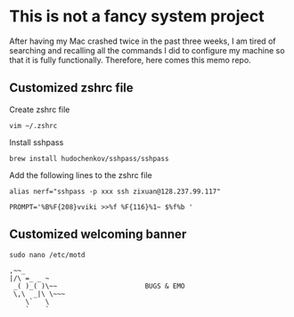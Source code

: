 # This is not a fancy system project #
After having my Mac crashed twice in the past three weeks, I am tired of searching and recalling all the commands I did to configure my machine so that it is fully functionally. Therefore, here comes this memo repo.

## Customized zshrc file ##
Create zshrc file
```
vim ~/.zshrc
```
Install sshpass
```
brew install hudochenkov/sshpass/sshpass
```
Add the following lines to the zshrc file
```
alias nerf="sshpass -p xxx ssh zixuan@128.237.99.117"

PROMPT='%B%F{208}vviki >>%f %F{116}%1~ $%f%b '
```

## Customized welcoming banner ##

```
sudo nano /etc/motd

,~~_
|/\ =_ _ ~
 _( )_( )\~~                      BUGS & EMO
 \,\  _|\ \~~~
    \`   \
    `    `
```